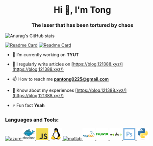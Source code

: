 <h1 align="center">Hi 👋, I'm Tong</h1>
<h3 align="center">The laser that has been tortured by chaos</h3>


![Anurag's GitHub stats](https://github-readme-stats.vercel.app/api?username=xiaotong1995&show_icons=true&theme=radical)

[![Readme Card](https://github-readme-stats.vercel.app/api/pin/?username=xiaotong1995&repo=jd-docker&theme=dark)](https://github.com/xiaotong1995/jd-docker)
[![Readme Card](https://github-readme-stats.vercel.app/api/pin/?username=xiaotong1995&repo=euserv&theme=dark)](https://github.com/xiaotong1995/euserv)



- 🔭 I’m currently working on **TYUT**

- 📝 I regularly write articles on [https://blog.121388.xyz/](https://blog.121388.xyz/)

- 📫 How to reach me **pantong0225@gmail.com**

- 📄 Know about my experiences [https://blog.121388.xyz/](https://blog.121388.xyz/)

- ⚡ Fun fact **Yeah**


<h3 align="left">Languages and Tools:</h3>
<p align="left"> <a href="https://azure.microsoft.com/en-in/" target="_blank"> <img src="https://www.vectorlogo.zone/logos/microsoft_azure/microsoft_azure-icon.svg" alt="azure" width="40" height="40"/> </a> <a href="https://www.docker.com/" target="_blank"> <img src="https://raw.githubusercontent.com/devicons/devicon/master/icons/docker/docker-original-wordmark.svg" alt="docker" width="40" height="40"/> </a> <a href="https://developer.mozilla.org/en-US/docs/Web/JavaScript" target="_blank"> <img src="https://raw.githubusercontent.com/devicons/devicon/master/icons/javascript/javascript-original.svg" alt="javascript" width="40" height="40"/> </a> <a href="https://www.linux.org/" target="_blank"> <img src="https://raw.githubusercontent.com/devicons/devicon/master/icons/linux/linux-original.svg" alt="linux" width="40" height="40"/> </a> <a href="https://www.mathworks.com/" target="_blank"> <img src="https://raw.githubusercontent.com/simple-icons/simple-icons/master/icons/mathworks.svg" alt="matlab" width="40" height="40"/> </a> <a href="https://www.mysql.com/" target="_blank"> <img src="https://raw.githubusercontent.com/devicons/devicon/master/icons/mysql/mysql-original-wordmark.svg" alt="mysql" width="40" height="40"/> </a> <a href="https://www.nginx.com" target="_blank"> <img src="https://raw.githubusercontent.com/devicons/devicon/master/icons/nginx/nginx-original.svg" alt="nginx" width="40" height="40"/> </a> <a href="https://nodejs.org" target="_blank"> <img src="https://raw.githubusercontent.com/devicons/devicon/master/icons/nodejs/nodejs-original-wordmark.svg" alt="nodejs" width="40" height="40"/> </a> <a href="https://www.photoshop.com/en" target="_blank"> <img src="https://raw.githubusercontent.com/devicons/devicon/master/icons/photoshop/photoshop-line.svg" alt="photoshop" width="40" height="40"/> </a> <a href="https://www.python.org" target="_blank"> <img src="https://raw.githubusercontent.com/devicons/devicon/master/icons/python/python-original.svg" alt="python" width="40" height="40"/> </a> </p>
